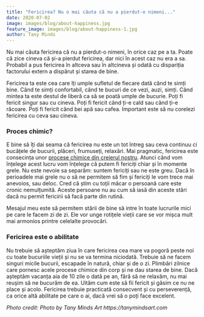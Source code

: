 ```yaml
---
title: "Fericirea? Nu o mai căuta că nu a pierdut-o nimeni..."
date: 2020-07-02
image: images/blog/about-happiness.jpg
feature_image: images/blog/about-happiness-1.jpg
author: Tany Minds
---
```


Nu mai căuta fericirea că nu a pierdut-o nimeni, în orice caz pe a ta. Poate că zice cineva că și-a pierdut fericirea, dar nici în acest caz nu era a sa. Probabil a pus fericirea în altceva sau în altcineva și odată cu dispariția factorului extern a dispărut și starea de bine.

Fericirea ta este cea care îți umple sufletul de fiecare dată când te simți bine. Când te simți confortabil, când te bucuri de ce vezi, auzi, simți. Când mintea ta este destul de liberă ca să se poată umple de bucurie. Poți fi fericit singur sau cu cineva. Poți fi fericit când ți-e cald sau când ți-e răcoare. Poți fi fericit când bei apă sau cafea. Important este să nu corelezi fericirea cu ceva sau cineva.

### Proces chimic?

E bine să îți dai seama că fericirea nu este un tot întreg sau ceva continuu ci bucățele de bucurii, plăceri, frumuseți, relaxări. Mai pragmatic, fericirea este consecința unor [procese chimice din creierul nostru](https://www.ncbi.nlm.nih.gov/pmc/articles/PMC4449495/). Atunci când vom înțelege acest lucru vom înțelege că putem fi fericiți chiar și în momente grele. Nu este nevoie sa separăm: suntem fericiți sau ne este greu. Dacă în perioadele mai grele nu o să ne permitem să fim și fericiți le vom trece mai anevoios, sau deloc. Cred că știm cu toții măcar o persoană care este cronic nemulțumită. Aceste persoane nu au cum să iasă din aceste stări dacă nu permit fericirii să facă parte din rutină.

Mesajul meu este să permitem stării de bine să intre în toate lucrurile mici pe care le facem zi de zi. Ele vor unge rotițele vieții care se vor mișca mult mai armonios printre celelalte provocări.

### Fericirea este o abilitate

Nu trebuie să așteptăm ziua în care fericirea cea mare va pogorâ peste noi cu toate bucuriile vieții și nu se va termina niciodată. Trebuie să ne facem singuri micile bucurii, escapade în natură, chiar și de o zi. Plimbări zilnice care pornesc acele procese chimice din corp și ne dau starea de bine. Dacă așteptăm vacanța aia de 10 zile o dată pe an, fără să ne relaxăm, nu mai reușim să ne bucurăm de ea. Uităm cum este să fii fericit și găsim ce nu ne place și acolo. Fericirea trebuie practicată consecvent și cu perseverență, ca orice altă abilitate pe care o ai, dacă vrei să o poți face excelent.

_Photo credit: Photo by Tany Minds Art https://tanymindsart.com_